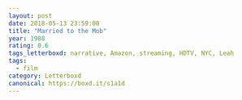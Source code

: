 ```yaml
---
layout: post 
date: 2018-05-13 23:59:00
title: "Married to the Mob"
year: 1988
rating: 0.6
tags_letterboxd: narrative, Amazon, streaming, HDTV, NYC, Leah
tags:
  - film
category: Letterboxd
canonical: https://boxd.it/s1a1d
---
```

